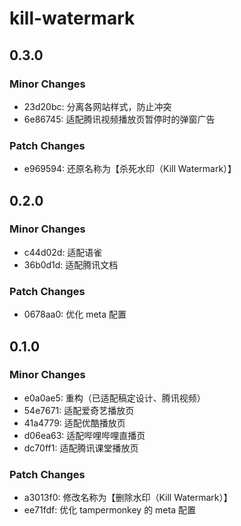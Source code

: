 # kill-watermark

## 0.3.0

### Minor Changes

- 23d20bc: 分离各网站样式，防止冲突
- 6e86745: 适配腾讯视频播放页暂停时的弹窗广告

### Patch Changes

- e969594: 还原名称为【杀死水印（Kill Watermark）】

## 0.2.0

### Minor Changes

- c44d02d: 适配语雀
- 36b0d1d: 适配腾讯文档

### Patch Changes

- 0678aa0: 优化 meta 配置

## 0.1.0

### Minor Changes

- e0a0ae5: 重构（已适配稿定设计、腾讯视频）
- 54e7671: 适配爱奇艺播放页
- 41a4779: 适配优酷播放页
- d06ea63: 适配哔哩哔哩直播页
- dc70ff1: 适配腾讯课堂播放页

### Patch Changes

- a3013f0: 修改名称为【删除水印（Kill Watermark）】
- ee71fdf: 优化 tampermonkey 的 meta 配置
